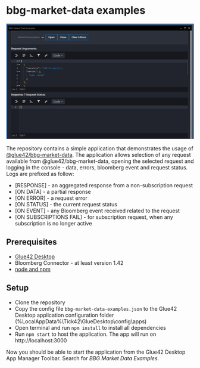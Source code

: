 # bbg-market-data examples

![bbg-market-data examples app image](./bbg-market-data-examples.PNG)

The repository contains a simple application that demonstrates the usage of [@glue42/bbg-market-data](https://www.npmjs.com/package/@glue42/bbg-market-data).
The application allows selection of any request available from @glue42/bbg-market-data, opening the selected request and logging in the console - data, errors, bloomberg event and request status.
Logs are prefixed as follow:

- [RESPONSE] - an aggregated response from a non-subscription request
- [ON DATA] - a partial response
- [ON ERROR] - a request error
- [ON STATUS] - the current request status
- [ON EVENT] - any Bloomberg event received related to the request
- [ON SUBSCRIPTIONS FAIL] - for subscription request, when any subscription is no longer active

## Prerequisites

- [Glue42 Desktop](https://glue42.com/)
- Bloomberg Connector - at least version 1.42
- [node and npm](https://nodejs.org/en/)

## Setup

- Clone the repository
- Copy the config file `bbg-market-data-examples.json` to the Glue42 Desktop application configuration folder (%LocalAppData%\Tick42\GlueDesktop\config\apps)
- Open terminal and run `npm install` to install all dependencies
- Run `npm start` to host the application. The app will run on http://localhost:3000

Now you should be able to start the application from the Glue42 Desktop App Manager Toolbar. Search for _BBG Market Data Examples_.
